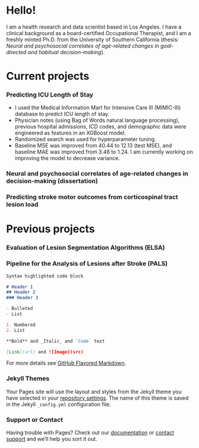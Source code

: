 # Hello! 

I am a health research and data scientist based in Los Angeles. I have a clinical background as a board-certified Occupational Therapist, and I am a freshly minted Ph.D. from the University of Southern California (thesis: _Neural and psychosocial correlates of age-related changes in goal-directed and habitual decision-making_). 

# Current projects

### Predicting ICU Length of Stay 
- I used the Medical Information Mart for Intensive Care III (MIMIC-III) database to predict ICU length of stay. 
- Physician notes (using Bag of Words natural language processing), previous hospital admissions, ICD codes, and demographic data were engineered as features in an XGBoost model. 
- Randomized search was used for hyperparameter tuning. 
- Baseline MSE was improved from 40.44 to 12.13 (test MSE), and baseline MAE was improved from 3.46 to 1.24. I am currently working on improving the model to decrease variance.

### Neural and psychosocial correlates of age-related changes in decision-making (dissertation)


### Predicting stroke motor outcomes from corticospinal tract lesion load

# Previous projects

### Evaluation of Lesion Segmentation Algorithms (ELSA)

### Pipeline for the Analysis of Lesions after Stroke (PALS)



```markdown
Syntax highlighted code block

# Header 1
## Header 2
### Header 3

- Bulleted
- List

1. Numbered
2. List

**Bold** and _Italic_ and `Code` text

[Link](url) and ![Image](src)
```

For more details see [GitHub Flavored Markdown](https://guides.github.com/features/mastering-markdown/).

### Jekyll Themes

Your Pages site will use the layout and styles from the Jekyll theme you have selected in your [repository settings](https://github.com/kaoriito/kaoriito.github.io/settings/pages). The name of this theme is saved in the Jekyll `_config.yml` configuration file.

### Support or Contact

Having trouble with Pages? Check out our [documentation](https://docs.github.com/categories/github-pages-basics/) or [contact support](https://support.github.com/contact) and we’ll help you sort it out.
